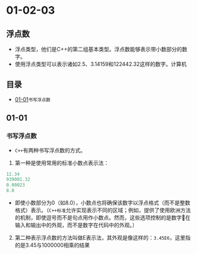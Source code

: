 # 01-02-03
## 浮点数

* 浮点类型，他们是C++的第二组基本类型。浮点数能够表示带小数部分的数字。
* 使用浮点类型可以表示诸如2.5、3.14159和122442.32这样的数字。计算机

## 目录
* [01-01](https://github.com/TYRMars/AlgorithmLearn/tree/master/CppLearn/01-02-03#01-01)`书写浮点数`

## 01-01
### 书写浮点数

* `C++`有两种书写浮点数的方式。
1. 第一种是使用常用的标准小数点表示法：

```Cpp
12.34
939001.32
0.00023
8.0
```

* 即使小数部分为0（如8.0），小数点也将确保该数字以浮点格式（而不是整数格式）表示。（`C++标准`允许实现表示不同的区域；例如，提供了使用欧洲方法的机制，即使逗号而不是句点用作小数点。然而，这些选项控制的是数字🔢在输入和输出中的外观，而不是数字在代码中的外观。）

2. 第二种表示浮点数的方法叫做E表示法，其外观是像这样的：`3.45E6`，这里指的是3.45与1000000相乘的结果
